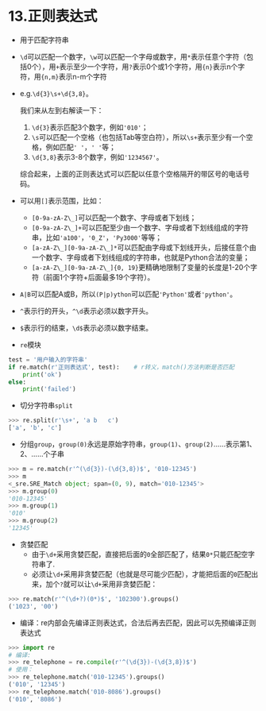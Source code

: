 # 13.正则表达式

- 用于匹配字符串

- `\d`可以匹配一个数字，`\w`可以匹配一个字母或数字，用`*`表示任意个字符（包括0个），用`+`表示至少一个字符，用`?`表示0个或1个字符，用`{n}`表示n个字符，用`{n,m}`表示n-m个字符

- e.g.`\d{3}\s+\d{3,8}`。

  我们来从左到右解读一下：

  1. `\d{3}`表示匹配3个数字，例如`'010'`；
  2. `\s`可以匹配一个空格（也包括Tab等空白符），所以`\s+`表示至少有一个空格，例如匹配`' '`，`' '`等；
  3. `\d{3,8}`表示3-8个数字，例如`'1234567'`。

  综合起来，上面的正则表达式可以匹配以任意个空格隔开的带区号的电话号码。

- 可以用`[]`表示范围，比如：
  - `[0-9a-zA-Z\_]`可以匹配一个数字、字母或者下划线；
  - `[0-9a-zA-Z\_]+`可以匹配至少由一个数字、字母或者下划线组成的字符串，比如`'a100'`，`'0_Z'`，`'Py3000'`等等；
  - `[a-zA-Z\_][0-9a-zA-Z\_]*`可以匹配由字母或下划线开头，后接任意个由一个数字、字母或者下划线组成的字符串，也就是Python合法的变量；
  - `[a-zA-Z\_][0-9a-zA-Z\_]{0, 19}`更精确地限制了变量的长度是1-20个字符（前面1个字符+后面最多19个字符）。
- `A|B`可以匹配A或B，所以`(P|p)ython`可以匹配`'Python'`或者`'python'`。
- `^`表示行的开头，`^\d`表示必须以数字开头。
- `$`表示行的结束，`\d$`表示必须以数字结束。

- `re`模块

```python
test = '用户输入的字符串'
if re.match(r'正则表达式', test):	# r转义，match()方法判断是否匹配
    print('ok')
else:
    print('failed')
```

- 切分字符串`split`

```python
>>> re.split(r'\s+', 'a b   c')
['a', 'b', 'c']
```

- 分组`group`，`group(0)`永远是原始字符串，`group(1)`、`group(2)`……表示第1、2、……个子串

```python
>>> m = re.match(r'^(\d{3})-(\d{3,8})$', '010-12345')
>>> m
<_sre.SRE_Match object; span=(0, 9), match='010-12345'>
>>> m.group(0)
'010-12345'
>>> m.group(1)
'010'
>>> m.group(2)
'12345'
```

- 贪婪匹配
  - 由于`\d+`采用贪婪匹配，直接把后面的`0`全部匹配了，结果`0*`只能匹配空字符串了.
  - 必须让`\d+`采用非贪婪匹配（也就是尽可能少匹配），才能把后面的`0`匹配出来，加个`?`就可以让`\d+`采用非贪婪匹配：

```python
>>> re.match(r'^(\d+?)(0*)$', '102300').groups()
('1023', '00')


```

- 编译：re内部会先编译正则表达式，合法后再去匹配，因此可以先预编译正则表达式

```python
>>> import re
# 编译:
>>> re_telephone = re.compile(r'^(\d{3})-(\d{3,8})$')
# 使用：
>>> re_telephone.match('010-12345').groups()
('010', '12345')
>>> re_telephone.match('010-8086').groups()
('010', '8086')
```

































